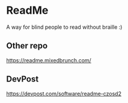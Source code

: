 # ReadMe
A way for blind people to read without braille :)

## Other repo
https://readme.mixedbrunch.com/

## DevPost
https://devpost.com/software/readme-czosd2 
